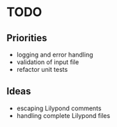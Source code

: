 # TODO

## Priorities

* logging and error handling
* validation of input file
* refactor unit tests

## Ideas

* escaping Lilypond comments
* handling complete Lilypond files